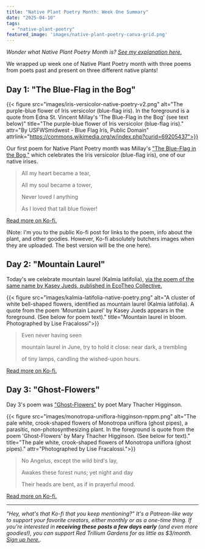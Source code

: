 ```yaml
---
title: "Native Plant Poetry Month: Week One Summary"
date: "2025-04-10"
tags: 
  - "native-plant-poetry"
featured_image: 'images/native-plant-poetry-canva-grid.png'
---
```


*Wonder what Native Plant Poetry Month is? [See my explanation here.](/posts/updates/mar-28-2025/)* 

We wrapped up week one of Native Plant Poetry month with three poems from poets past and present on three different native plants!

## Day 1: "The Blue-Flag in the Bog"

{{< figure src="images/iris-versicolor-native-poetry-v2.png" alt="The purple-blue flower of Iris versicolor (blue-flag iris). In the foreground is a quote from Edna St. Vincent Millay's 'The Blue-Flag in the Bog' (see text below)" title="The purple-blue flower of Iris versicolor (blue-flag iris)." attr="By USFWSmidwest - Blue Flag Iris, Public Domain" attrlink="https://commons.wikimedia.org/w/index.php?curid=69205437">}}

Our first poem for Native Plant Poetry month was Millay's ["The Blue-Flag in the Bog,"](https://digital.library.upenn.edu/women/millay/april/sa-bog.html) which celebrates the Iris versicolor (blue-flag iris), one of our native irises.

> All my heart became a tear,
> 
>   All my soul became a tower,
> 
> Never loved I anything
> 
>   As I loved that tall blue flower!

[Read more on Ko-fi.](https://ko-fi.com/post/The-Blue-Flag-in-the-Bog--Edna-St-Vincent-Mill-I3I41CMIGN)

(Note: I'm you to the public Ko-fi post for links to the poem, info about the plant, and other goodies. However, Ko-fi absolutely butchers images when they are uploaded. The best version will be the one here).

## Day 2: "Mountain Laurel"

Today's we celebrate mountain laurel (Kalmia latifolia), [via the poem of the same name by Kasey Jueds, published in EcoTheo Collective. ](https://www.ecotheo.org/etreview/mountain-laurel)

{{< figure src="images/kalmia-latifolia-native-poetry.png" alt="A cluster of white bell-shaped flowers, identified as mountain laurel (Kalmia latifolia). A quote from the poem 'Mountain Laurel' by Kasey Jueds appears in the foreground. (See below for poem text)." title="Mountain laurel in bloom. Photographed by Lise Fracalossi">}}

> Even never having seen
> 
> mountain laurel in June, try
> to hold it close: near dark, a trembling
> 
> of tiny lamps, candling the wished-upon
> hours. 

[Read more on Ko-fi.](https://ko-fi.com/post/Mountain-Laurel--Kasey-Jueds--Kalmia-latifolia-E1E51CNSKR)

## Day 3: "Ghost-Flowers"

Day 3's poem was ["Ghost-Flowers"](https://allpoetry.com/Mary-Thacher-Higginson) by poet Mary Thacher Higginson.

{{< figure src="images/monotropa-uniflora-higginson-nppm.png" alt="The pale white, crook-shaped flowers of Monotropa uniflora (ghost pipes), a parasitic, non-photosynthesizing plant. In the foreground is quote from the poem 'Ghost-Flowers' by Mary Thacher Higginson. (See below for text)." title="The pale white, crook-shaped flowers of Monotropa uniflora (ghost pipes)." attr="Photographed by Lise Fracalossi.">}}

> No Angelus, except the wild bird's lay,
> 
> Awakes these forest nuns; yet night and day
> 
> Their heads are bent, as if in prayerful mood.

[Read more on Ko-fi.](https://ko-fi.com/post/Ghost-Flowers--Mary-Thacher-Higginson--Monotro-D1D41CRQQK)

___

*"Hey, what's that Ko-fi that you keep mentioning?" It's a Patreon-like way to support your favorite creators, either monthly or as a one-time thing. If you're interested in **receiving these posts a few days early** (and even more goodies!), you can support Red Trillium Gardens for as little as $3/month. [Sign up here.](https://ko-fi.com/redtrilliumgardens/tiers).*
